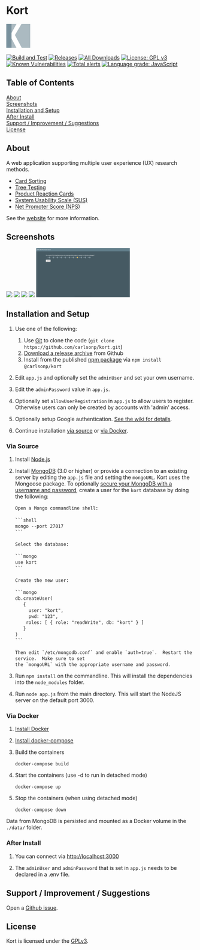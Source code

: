 # Kort

![Kort Icon](https://raw.githubusercontent.com/carlsonp/kort/master/public/images/logo-64.png)

[![Build and Test](https://github.com/carlsonp/kort/workflows/Build%20and%20Test/badge.svg?branch=master)](https://github.com/carlsonp/kort/actions)
[![Releases](https://img.shields.io/github/release/carlsonp/kort.svg)](https://github.com/carlsonp/kort/releases/latest)
[![All Downloads](https://img.shields.io/github/downloads/carlsonp/kort/total.svg)](http://www.somsubhra.com/github-release-stats/?username=carlsonp&repository=kort)
[![License: GPL v3](https://img.shields.io/badge/License-GPL%20v3-blue.svg)](https://www.gnu.org/licenses/gpl-3.0)
[![Known Vulnerabilities](https://snyk.io/test/github/carlsonp/kort/badge.svg)](https://snyk.io/test/github/carlsonp/kort)
[![Total alerts](https://img.shields.io/lgtm/alerts/g/carlsonp/kort.svg?logo=lgtm&logoWidth=18)](https://lgtm.com/projects/g/carlsonp/kort/alerts/)
[![Language grade: JavaScript](https://img.shields.io/lgtm/grade/javascript/g/carlsonp/kort.svg?logo=lgtm&logoWidth=18)](https://lgtm.com/projects/g/carlsonp/kort/context:javascript)

## Table of Contents

[About](#About)  
[Screenshots](#Screenshots)  
[Installation and Setup](#Installation)  
[After Install](#AfterInstall)  
[Support / Improvement / Suggestions](#Support)  
[License](#License)

<a name="About"/>

## About

A web application supporting multiple user experience (UX) research methods.

- [Card Sorting](https://en.wikipedia.org/wiki/Card_sorting)
- [Tree Testing](https://en.wikipedia.org/wiki/Tree_testing)
- [Product Reaction Cards](https://en.wikipedia.org/wiki/Microsoft_Reaction_Card_Method_%28Desirability_Testing%29)
- [System Usability Scale (SUS)](https://en.wikipedia.org/wiki/System_usability_scale)
- [Net Promoter Score (NPS)](https://www.netpromoter.com/know/)

See the [website](https://carlsonp.github.io/kort/) for more information.

<a name="Screenshots"/>

## Screenshots

<img src="https://raw.githubusercontent.com/carlsonp/kort/master/docs/cs.png" width="250"/>
<img src="https://raw.githubusercontent.com/carlsonp/kort/master/docs/tt.png" width="250"/>
<img src="https://raw.githubusercontent.com/carlsonp/kort/master/docs/prc.png" width="250"/>
<img src="https://raw.githubusercontent.com/carlsonp/kort/master/docs/sus.png" width="250"/>
<img src="https://raw.githubusercontent.com/carlsonp/kort/master/docs/nps.png" width="250"/>

<a name="Installation"/>

## Installation and Setup

1. Use one of the following:

   1. Use [Git](https://git-scm.com/) to clone the code (`git clone https://github.com/carlsonp/kort.git`)
   2. [Download a release archive](https://github.com/carlsonp/kort/releases) from Github
   3. Install from the published [npm package](https://www.npmjs.com/package/@carlsonp/kort) via `npm install @carlsonp/kort`

2. Edit `app.js` and optionally set the `adminUser` and set your own username.

3. Edit the `adminPassword` value in `app.js`.

4. Optionally set `allowUserRegistration` in `app.js` to allow users to register. Otherwise users can only be created by accounts with 'admin' access.

5. Optionally setup Google authentication. [See the wiki for details](https://github.com/carlsonp/kort/wiki/Setting-up-Google-Authentication).

6. Continue installation [via source](#ViaSource) or
   [via Docker](#ViaDocker).

<a name="ViaSource"/>

### Via Source

1.  Install [Node.js](https://nodejs.org)

2.  Install [MongoDB](https://www.mongodb.com/) (3.0 or higher) or provide a connection to an existing server
    by editing the `app.js` file and setting the `mongoURL`. Kort uses the Mongoose package. To optionally [secure your MongoDB with a username
    and password](https://stackoverflow.com/questions/4881208/how-to-secure-mongodb-with-username-and-password/19768877),
    create a user for the `kort` database by doing the following:

        Open a Mongo commandline shell:

        ```shell
        mongo --port 27017
        ```

        Select the database:

        ```mongo
        use kort
        ```

        Create the new user:

        ```mongo
        db.createUser(
           {
             user: "kort",
             pwd: "123",
            roles: [ { role: "readWrite", db: "kort" } ]
           }
        )
        ```

        Then edit `/etc/mongodb.conf` and enable `auth=true`.  Restart the service.  Make sure to set
        the `mongoURL` with the appropriate username and password.

3.  Run `npm install` on the commandline. This will install the dependencies into the `node_modules` folder.

4.  Run `node app.js` from the main directory. This will start the NodeJS server
    on the default port 3000.

<a name="ViaDocker"/>

### Via Docker

1. [Install Docker](https://docs.docker.com/install/)

2. [Install docker-compose](https://docs.docker.com/compose/install/)

3. Build the containers

   ```shell
   docker-compose build
   ```

4. Start the containers (use -d to run in detached mode)

   ```shell
   docker-compose up
   ```

5. Stop the containers (when using detached mode)

   ```shell
   docker-compose down
   ```

Data from MongoDB is persisted and mounted as a Docker volume in the `./data/` folder.

<a name='AfterInstall'/>

### After Install

1. You can connect via [http://localhost:3000](http://localhost:3000)

2. The `adminUser` and `adminPassword` that is set in `app.js` needs to be declared in a .env file.

<a name="Support"/>

## Support / Improvement / Suggestions

Open a [Github issue](https://github.com/carlsonp/kort/issues).

<a name="License"/>

## License

Kort is licensed under the [GPLv3](https://www.gnu.org/licenses/gpl-3.0.en.html).
